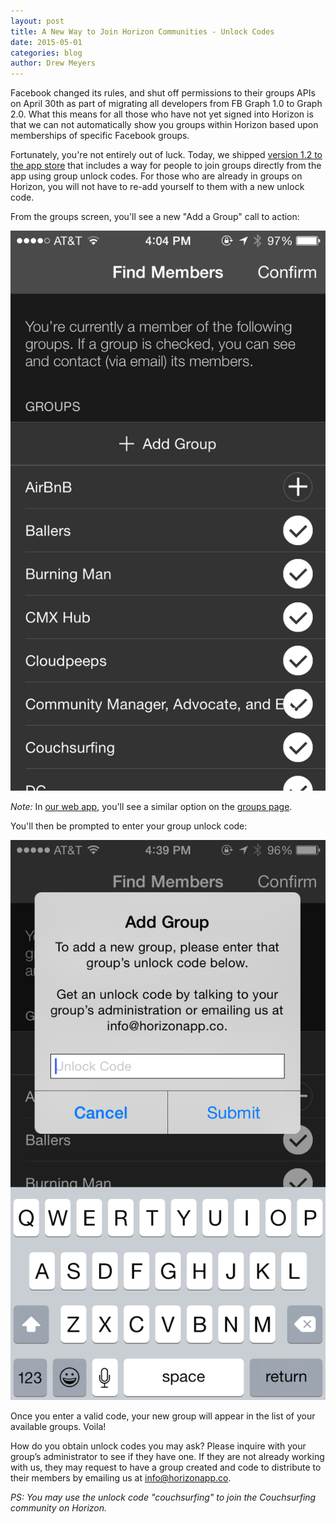 ```yaml
---
layout: post
title: A New Way to Join Horizon Communities - Unlock Codes
date: 2015-05-01
categories: blog
author: Drew Meyers
---
```

Facebook changed its rules, and shut off permissions to their groups APIs on April 30th as part of migrating all developers from FB Graph 1.0 to Graph 2.0. What this means for all those who have not yet signed into Horizon is that we can not automatically show you groups within Horizon based upon memberships of specific Facebook groups. 

Fortunately, you're not entirely out of luck. Today, we shipped [version 1.2 to the app store](https://itunes.apple.com/us/app/horizon-travel-stay-people/id960391979?mt=8) that includes a way for people to join groups directly from the app using group unlock codes. For those who are already in groups on Horizon, you will not have to re-add yourself to them with a new unlock code.

From the groups screen, you'll see a new "Add a Group" call to action:

<p align="center"><img src="/assets/blog-add-group-screen.PNG"></p>

<em>Note:</em> In [our web app](https://api.horizonapp.co/), you'll see a similar option on the [groups page](https://api.horizonapp.co/groups).

You'll then be prompted to enter your group unlock code:

<p align="center"><img src="/assets/blog-add-group-unlock-code.PNG"></p>

Once you enter a valid code, your new group will appear in the list of your available groups. Voila!

How do you obtain unlock codes you may ask? Please inquire with your group’s administrator to see if they have one. If they are not already working with us, they may request to have a group created and code to distribute to their members by emailing us at [info@horizonapp.co](mailto:info@horizonapp.co).

<em>PS: You may use the unlock code "couchsurfing" to join the Couchsurfing community on Horizon.</em>